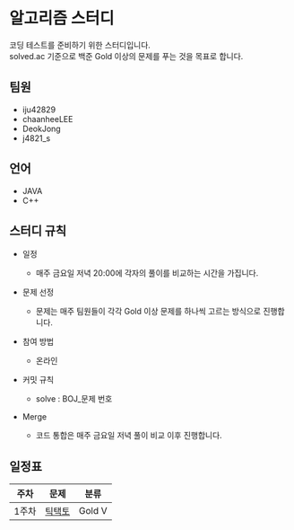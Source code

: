 # 알고리즘 스터디

코딩 테스트를 준비하기 위한 스터디입니다.<br>
solved.ac 기준으로 백준 Gold 이상의 문제를 푸는 것을 목표로 합니다.

## 팀원
- iju42829
- chaanheeLEE
- DeokJong
- j4821_s

## 언어
- JAVA
- C++

## 스터디 규칙
- 일정
  - 매주 금요일 저녁 20:00에 각자의 풀이를 비교하는 시간을 가집니다.

- 문제 선정
  - 문제는 매주 팀원들이 각각 Gold 이상 문제를 하나씩 고르는 방식으로 진행합니다.

- 참여 방법
  - 온라인

- 커밋 규칙
  - solve : BOJ_문제 번호

- Merge
  - 코드 통합은 매주 금요일 저녁 풀이 비교 이후 진행합니다. 

## 일정표
| **주차** | **문제**                                      | **분류**  |
|--------|---------------------------------------------|---------|
| 1주차    | [틱택토](https://www.acmicpc.net/problem/7682) | Gold V  |
